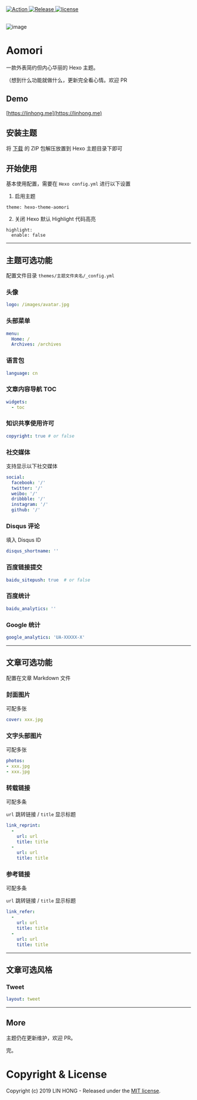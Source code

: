 <a href="https://github.com/lh1me/hexo-theme-aomori/releases">
  <img src="https://github.com/lh1me/hexo-theme-aomori/workflows/Action/badge.svg" alt="Action" />
</a>
<a href="https://github.com/lh1me/hexo-theme-aomori/releases">
  <img src="https://img.shields.io/github/release/lh1me/hexo-theme-aomori.svg" alt="Release" />
</a>
<a href="https://github.com/lh1me/hexo-theme-aomori/blob/master/LICENSE">
  <img src="https://img.shields.io/github/license/lh1me/hexo-theme-aomori.svg" alt="license" />
</a>
<br/><br/>

![image](https://raw.githubusercontent.com/lh1me/hexo-theme-aomori/master/docs/cover.jpg)

# Aomori

一款外表简约但内心华丽的 Hexo 主题。

（想到什么功能就做什么，更新完全看心情。欢迎 PR

## Demo

[https://linhong.me](https://linhong.me)


## 安装主题

将 [下载](https://github.com/lh1me/hexo-theme-aomori/releases) 的 ZIP 包解压放置到 Hexo 主题目录下即可

## 开始使用

基本使用配置，需要在 `Hexo config.yml` 进行以下设置

1. 启用主题

```
theme: hexo-theme-aomori
```

2. 关闭 Hexo 默认 Highlight 代码高亮

```
highlight:
  enable: false
```

---

## 主题可选功能

配置文件目录 `themes/主题文件夹名/_config.yml`

### 头像

``` yml
logo: /images/avatar.jpg
```

### 头部菜单

``` yml
menu:
  Home: /
  Archives: /archives
```

### 语言包

``` yml
language: cn
```

### 文章内容导航 TOC

``` yml
widgets:
  - toc
```

### 知识共享使用许可

``` yml
copyright: true # or false
```

### 社交媒体

支持显示以下社交媒体

``` yml
social:
  facebook: '/'
  twitter: '/'
  weibo: '/'
  dribbble: '/'
  instagram: '/'
  github: '/'
```

### Disqus 评论

填入 Disqus ID

``` yml
disqus_shortname: ''
```

### 百度链接提交

``` yml
baidu_sitepush: true  # or false
```

### 百度统计

``` yml
baidu_analytics: ''
```

### Google 统计

``` yml
google_analytics: 'UA-XXXXX-X'
```

---

## 文章可选功能

配置在文章 Markdown 文件

### 封面图片

可配多张

``` yml
cover: xxx.jpg
```

### 文字头部图片

可配多张

``` yml
photos:
- xxx.jpg
- xxx.jpg
```

### 转载链接

可配多条

`url` 跳转链接 / `title` 显示标题

``` yml
link_reprint:
  -
    url: url
    title: title
  -
    url: url
    title: title
```

### 参考链接

可配多条

`url` 跳转链接 / `title` 显示标题

``` yml
link_refer:
  -
    url: url
    title: title
  -
    url: url
    title: title
```

---


## 文章可选风格

### Tweet

``` yml
layout: tweet
```

---

## More

主题仍在更新维护，欢迎 PR。

完。

# Copyright & License

Copyright (c) 2019 LIN HONG - Released under the [MIT license](LICENSE).